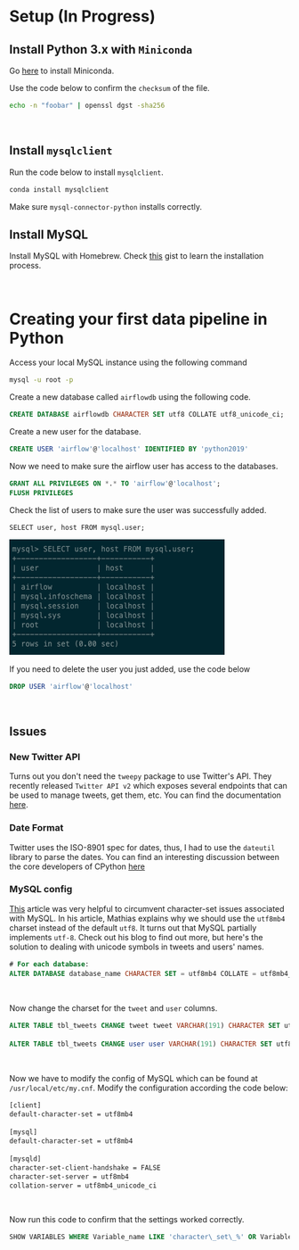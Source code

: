 # Setup (In Progress)

## Install Python 3.x with ```Miniconda```

Go [here](https://docs.conda.io/en/latest/miniconda.html##:~:text=Miniconda%20is%20a%20free%20minimal,zlib%20and%20a%20few%20others.) to install Miniconda.

Use the code below to confirm the ```checksum``` of the file.

```bash
echo -n "foobar" | openssl dgst -sha256
```

<br/>


## Install ```mysqlclient```

Run the code below to install ```mysqlclient```.

```bash
conda install mysqlclient
```

Make sure ```mysql-connector-python``` installs correctly.


## Install MySQL

Install MySQL with Homebrew. Check [this](https://gist.github.com/nrollr/3f57fc15ded7dddddcc4e82fe137b58e) gist to learn the installation process.



<br/>



# Creating your first data pipeline in Python

Access your local MySQL instance using the following command

```bash
mysql -u root -p
```

Create a new database called ```airflowdb``` using the following code.

```sql
CREATE DATABASE airflowdb CHARACTER SET utf8 COLLATE utf8_unicode_ci;
```

Create a new user for the database.

```sql
CREATE USER 'airflow'@'localhost' IDENTIFIED BY 'python2019'
```

Now we need to make sure the airflow user has access to the databases.

```sql
GRANT ALL PRIVILEGES ON *.* TO 'airflow'@'localhost';
FLUSH PRIVILEGES
```

Check the list of users to make sure the user was successfully added.

```mysql
SELECT user, host FROM mysql.user;
```

<img src='mysqlUsers.png' />


If you need to delete the user you just added, use the code below
```sql
DROP USER 'airflow'@'localhost'
```

<br/>

## Issues

### New Twitter API
Turns out you don't need the ```tweepy``` package to use Twitter's API. They recently released ```Twitter API v2``` which exposes several endpoints that can be used to manage tweets, get them, etc. You can find the documentation [here](https://developer.twitter.com/en/docs/twitter-api/data-dictionary/introduction).


### Date Format
Twitter uses the ISO-8901 spec for dates, thus, I had to use the ```dateutil``` library to parse the dates. You can find an interesting discussion between the core developers of CPython [here](https://discuss.python.org/t/parse-z-timezone-suffix-in-datetime/2220)


### MySQL config

[This](https://mathiasbynens.be/notes/mysql-utf8mb4#character-sets) article was very helpful to circumvent character-set issues associated with MySQL. In his article, Mathias explains why we should use the ```utf8mb4``` charset instead of the default ```utf8```. It turns out that MySQL partially implements ```utf-8```. Check out his blog to find out more, but here's the solution to dealing with unicode symbols in tweets and users' names.

```sql
# For each database:
ALTER DATABASE database_name CHARACTER SET = utf8mb4 COLLATE = utf8mb4_unicode_ci;
```

<br/>

Now change the charset for the ```tweet``` and ```user``` columns.

```sql
ALTER TABLE tbl_tweets CHANGE tweet tweet VARCHAR(191) CHARACTER SET utf8mb4 COLLATE utf8mb4_unicode_ci;

ALTER TABLE tbl_tweets CHANGE user user VARCHAR(191) CHARACTER SET utf8mb4 COLLATE utf8mb4_unicode_ci;
```

<br/>


Now we have to modify the config of MySQL which can be found at ```/usr/local/etc/my.cnf```. Modify the configuration according the code below:


```text
[client]
default-character-set = utf8mb4

[mysql]
default-character-set = utf8mb4

[mysqld]
character-set-client-handshake = FALSE
character-set-server = utf8mb4
collation-server = utf8mb4_unicode_ci
```

<br/>

Now run this code to confirm that the settings worked correctly.

```sql
SHOW VARIABLES WHERE Variable_name LIKE 'character\_set\_%' OR Variable_name LIKE 'collation%';
```




